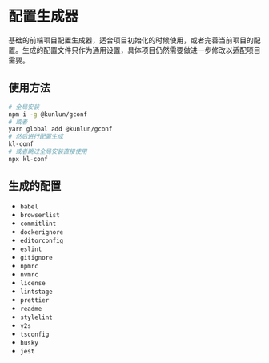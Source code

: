 # 配置生成器
基础的前端项目配置生成器，适合项目初始化的时候使用，或者完善当前项目的配置。生成的配置文件只作为通用设置，具体项目仍然需要做进一步修改以适配项目需要。

## 使用方法
```bash
# 全局安装
npm i -g @kunlun/gconf
# 或者
yarn global add @kunlun/gconf
# 然后进行配置生成
kl-conf
# 或者跳过全局安装直接使用
npx kl-conf
```

## 生成的配置
- `babel`
- `browserlist`
- `commitlint`
- `dockerignore`
- `editorconfig`
- `eslint`
- `gitignore`
- `npmrc`
- `nvmrc`
- `license`
- `lintstage`
- `prettier`
- `readme`
- `stylelint`
- `y2s`
- `tsconfig`
- `husky`
- `jest`